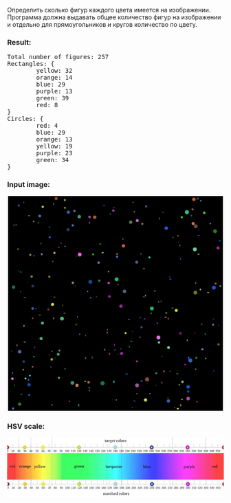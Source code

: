 Определить сколько фигур каждого цвета имеется на изображении. Программа должна выдавать общее количество фигур на изображении и отдельно для прямоугольников и кругов количество по цвету.

<h3>Result:</h3>
<pre>
Total number of figures: 257
Rectangles: {
        yellow: 32
        orange: 14
        blue: 29
        purple: 13
        green: 39
        red: 8
}
Circles: {
        red: 4
        blue: 29
        orange: 13
        yellow: 19
        purple: 23
        green: 34
}
</pre>

<h3>Input image:</h3>
<div style="text-align: center">
    <img src="./balls_and_rects.png" width=500>
</div>

<h3>HSV scale:</h3>
<div style="text-align: center">
    <img src="./hsv_scale.jpg">
</div>